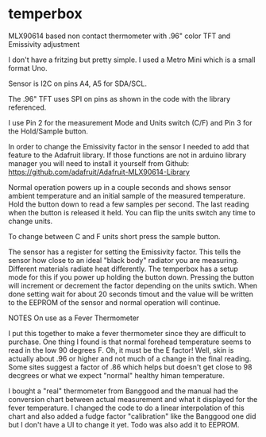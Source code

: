 # temperbox
MLX90614 based non contact thermometer with .96" color TFT and Emissivity adjustment

I don't have a fritzing but pretty simple.  I used a Metro Mini which is a small format Uno.

Sensor is I2C on pins A4, A5 for SDA/SCL.

The .96" TFT uses SPI on pins as shown in the code with the library referenced.

I use Pin 2 for the measurement Mode and  Units switch (C/F) and Pin 3 for the Hold/Sample button.

In order to change the Emissivity factor in the sensor I needed to add that feature to the Adafruit library.  If those functions are not in arduino library manager you will need to install it yourself from Github: https://github.com/adafruit/Adafruit-MLX90614-Library

Normal operation  powers up in a couple seconds and shows sensor ambient temperature and an initial sample of the measured temperature.  Hold the button down to read a few samples per second.  The last reading when the button is released it held.  You can flip the units switch any time to change units.

To change between C and F units short press the sample button.

The sensor has a register for setting the Emissivity factor.  This tells the sensor how close to an ideal "black body" radiator you are measuring.  Different materials radiate heat differently.  The temperbox has a setup mode for this if you power up holding the button down.  Pressing the button will increment or decrement the factor depending on the units swtich.  When done setting wait for about 20 seconds timout and the value will be written to the EEPROM of the sensor and normal operation will continue.

NOTES On use as a Fever Thermometer

I put this together to make a fever thermometer since they are difficult to purchase.  One thing I found is that normal forehead temperature seems to read in the low 90 degrees F.  Oh, it must be the E factor!  Well, skin is actually about .96 or higher and not much of a change in the final reading.  Some sites suggest a factor of .86 which helps but doesn't get close to 98 decgrees or what we expect "normal" healthy himan temperature.   

I bought a "real" thermometer from Banggood and the manual had the conversion chart between actual measurement and what it displayed for the fever temperature.  I changed the code to do a linear interpolation of this chart and also added a fudge factor "calibration" like the Banggood one did but I don't have a UI to change it yet.  Todo was also add it to EEPROM.


